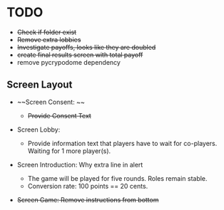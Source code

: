 # TODO

- ~~Check if folder exist~~
- ~~Remove extra lobbies~~
- ~~Investigate payoffs, looks like they are doubled~~
- ~~create final results screen with total payoff~~
- remove pycrypodome dependency


## Screen Layout

- ~~Screen Consent: ~~
  - ~~Provide Consent Text~~

- Screen Lobby: 
  - Provide information text that players have to wait for co-players. Waiting for 1 more player(s).

- Screen Introduction: Why extra line in alert
  - The game will be played for five rounds. Roles remain stable.
  - Conversion rate: 100 points == 20 cents.

- ~~Screen Game: Remove instructions from bottom~~